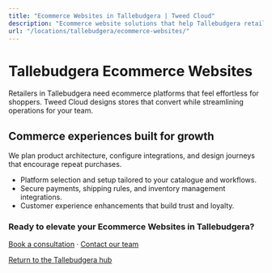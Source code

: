 ```yaml
---
title: "Ecommerce Websites in Tallebudgera | Tweed Cloud"
description: "Ecommerce website solutions that help Tallebudgera retailers sell with confidence."
url: "/locations/tallebudgera/ecommerce-websites/"
---
```


# Tallebudgera Ecommerce Websites

Retailers in Tallebudgera need ecommerce platforms that feel effortless for shoppers. Tweed Cloud designs stores that convert while streamlining operations for your team.

## Commerce experiences built for growth

We plan product architecture, configure integrations, and design journeys that encourage repeat purchases.

- Platform selection and setup tailored to your catalogue and workflows.
- Secure payments, shipping rules, and inventory management integrations.
- Customer experience enhancements that build trust and loyalty.

### Ready to elevate your Ecommerce Websites in Tallebudgera?

[Book a consultation](/consultation/) · [Contact our team](/contact/)

[Return to the Tallebudgera hub](/locations/tallebudgera/)
